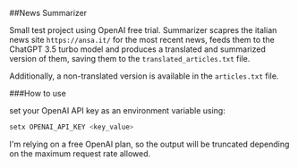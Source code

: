 ##News Summarizer

Small test project using OpenAI free trial.
Summarizer scapres the italian news site ```https://ansa.it/``` for the most recent news, feeds them to the ChatGPT 3.5 turbo model and produces a translated and summarized version of them, saving them to the ```translated_articles.txt``` file.

Additionally, a non-translated version is available in the ```articles.txt``` file.

###How to use

set your OpenAI API key as an environment variable using:

```bash
setx OPENAI_API_KEY <key_value>
```

I'm relying on a free OpenAI plan, so the output will be truncated depending on the maximum request rate allowed. 
